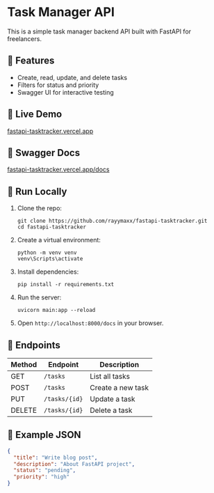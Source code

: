 # Task Manager API

This is a simple task manager backend API built with FastAPI for freelancers.

## 🔧 Features

- Create, read, update, and delete tasks
- Filters for status and priority
- Swagger UI for interactive testing

## 🚀 Live Demo  
[fastapi-tasktracker.vercel.app](https://fastapi-tasktracker.vercel.app/)

## 📘 Swagger Docs  
[fastapi-tasktracker.vercel.app/docs](https://fastapi-tasktracker.vercel.app/docs)

## 🚀 Run Locally

1. Clone the repo:
    ```
    git clone https://github.com/rayymaxx/fastapi-tasktracker.git
    cd fastapi-tasktracker
    ```

2. Create a virtual environment:
    ```
    python -m venv venv
    venv\Scripts\activate
    ```

3. Install dependencies:
    ```
    pip install -r requirements.txt
    ```

4. Run the server:
    ```
    uvicorn main:app --reload
    ```

5. Open `http://localhost:8000/docs` in your browser.

## 🔎 Endpoints

| Method | Endpoint       | Description         |
|--------|----------------|---------------------|
| GET    | `/tasks`       | List all tasks      |
| POST   | `/tasks`       | Create a new task   |
| PUT    | `/tasks/{id}`  | Update a task       |
| DELETE | `/tasks/{id}`  | Delete a task       |

## 📝 Example JSON
```json
{
  "title": "Write blog post",
  "description": "About FastAPI project",
  "status": "pending",
  "priority": "high"
}

